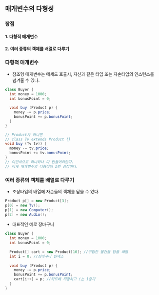 ## 매개변수의 다형성

### 장점

#### 1. 다형적 매개변수

#### 2. 여러 종류의 객체를 배열로 다루기



### 다형적 매개변수

- 참조형 매개변수는 메세드 호출시, 자신과 같은 타입 또는 자손타입의 인스턴스를 념겨줄 수 있다.

```java
class Buyer {
  int money = 1000;
  int bonusPoint = 0;
  
  void buy (Product p) {
    money -= p.price;
    bonusPoint += p.bonusPoint;
  }
}

// Product가 아니면 
// class Tv extends Product {}
void buy (Tv tv)) {
  money -= tv.price;
  bonusPoint += tv.bonusPoint;
}
// 이런식으로 하나하나 다 만들어야한다.
// 이게 매개변수의 다형성의 1번 장점이다.
```



### 여러 종류의 객체를 배열로 다루기

- 조상타입의 배열에 자손들의 객체를 담을 수 있다.

```java
Product p[] = new Product[3];
p[0] = new Tv();
p[1] = new Computer();
p[2] = new Audio();
```

- 대표적인 예로 장바구니

```java
class Buyer {
  int money = 1000;
  int bonusPoint = 0;
  
  Product[] cart = new Product[10]; //구입한 물건을 담을 배열
  int i = 0; //장바구니 인덱스
  
  void buy (Product p) {
    money -= p.price;
    bonusPoint += p.bonusPoint;
    cart[i++] = p; //카트에 저장하고 i는 1증가
  }
}
```

